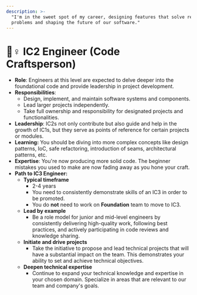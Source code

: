 ```yaml
---
description: >-
  "I'm in the sweet spot of my career, designing features that solve real
  problems and shaping the future of our software."
---
```


# 👷♀ IC2 Engineer (Code Craftsperson)

* **Role**: Engineers at this level are expected to delve deeper into the foundational code and provide leadership in project development.
* **Responsibilities**:
  * Design, implement, and maintain software systems and components.
  * Lead larger projects independently.
  * Take full ownership and responsibility for designated projects and functionalities.
* **Leadership**: IC2s not only contribute but also guide and help in the growth of IC1s, but they serve as points of reference for certain projects or modules.
* **Learning:** You should be diving into more complex concepts like design patterns, IoC, safe refactoring, introduction of seams, architectural patterns, etc.
* **Expertise**: You're now producing more solid code. The beginner mistakes you used to make are now fading away as you hone your craft.
* **Path to IC3 Engineer:**
  * **Typical timeframe**
    * 2-4 years
    * You need to consistently demonstrate skills of an IC3 in order to be promoted.
    * You do **not** need to work on **Foundation** team to move to IC3.
  * **Lead by example**
    * Be a role model for junior and mid-level engineers by consistently delivering high-quality work, following best practices, and actively participating in code reviews and knowledge sharing.
  * **Initiate and drive projects**
    * Take the initiative to propose and lead technical projects that will have a substantial impact on the team. This demonstrates your ability to set and achieve technical objectives.
  * **Deepen technical expertise**
    * Continue to expand your technical knowledge and expertise in your chosen domain. Specialize in areas that are relevant to our team and company's goals.
